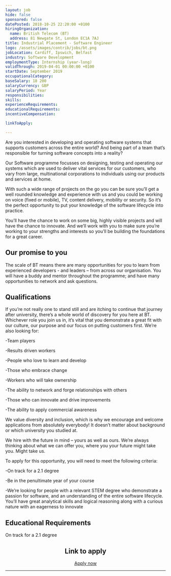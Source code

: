 ```yaml
---
layout: job
hide: false
sponsored: false
datePosted: 2018-10-25 22:20:00 +0100
hiringOrganization:
  name: British Telecom (BT)
  address: 81 Newgate St, London EC1A 7AJ
title: Industrial Placement - Software Engineer
logo: /assets/images/contrib/jobs/bt.png
jobLocation: Cardiff, Ipswich, Belfast
industry: Software Development
employmentType: Internship (year-long)
validThrough: 2019-04-01 00:00:00 +0100
startDate: September 2019
occupationalCategory:
baseSalary: 18 200
salaryCurrency: GBP
salaryPeriod: Year
responsibilities:
skills:
experienceRequirements:
educationalRequirements:
incentiveCompensation:

linkToApply:

---
```


Are you interested in developing and operating software systems that supports customers across the entire world? And being part of a team that’s responsible for turning software concepts into a reality?

Our Software programme focusses on designing, testing and operating our systems which are used to deliver vital services for our customers, who vary from large, multinational corporations to individuals using our products and services at home.

With such a wide range of projects on the go you can be sure you’ll get a well rounded knowledge and experience with us and you could be working on voice (fixed or mobile), TV, content delivery, mobility or security. So it’s the perfect opportunity to put your knowledge of the software lifecycle into practice.

You’ll have the chance to work on some big, highly visible projects and will have the chance to innovate. And we’ll work with you to make sure you’re working to your strengths and interests so you’ll be building the foundations for a great career.

## Our promise to you

The scale of BT means there are many opportunities for you to learn from experienced developers - and leaders – from across our organisation. You will have a buddy and mentor throughout the programme; and have many opportunities to network and ask questions.

## Qualifications

If you’re not really one to stand still and are itching to continue that journey after university, there’s a whole world of discovery for you here at BT. Whichever role you join us in, it’s vital that you demonstrate a great fit with our culture, our purpose and our focus on putting customers first. We’re also looking for:

-Team players

-Results driven workers

-People who love to learn and develop

-Those who embrace change

-Workers who will take ownership

-The ability to network and forge relationships with others

-Those who can innovate and drive improvements

-The ability to apply commercial awareness

We value diversity and inclusion, which is why we encourage and welcome applications from absolutely everybody! It doesn’t matter about background or which university you studied at.

We hire with the future in mind – yours as well as ours. We’re always thinking about what we can offer you, where you your future might take you. Might take us.

To apply for this opportunity, you will need to meet the following criteria:

-On track for a 2.1 degree

-Be in the penultimate year of your course

-We’re looking for people with a relevant STEM degree who demonstrate a passion for software, and an understanding of the entire software lifecycle. You’ll have great analytical skills and logical reasoning along with a curious nature with an eagerness to innovate

## Educational Requirements
On track for a 2.1 degree

<div class="to-apply" style="text-align: center">
  <h2>Link to apply</h2>
  <a class="btn btn--dark" style="margin: 20px" href="https://www.btplc.com/Careercentre/earlycareers/graduates/findajob/index.htm?search=software">
      Apply now
  </a>
</div>

---
